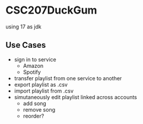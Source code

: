 # CSC207DuckGum

using 17 as jdk

## Use Cases
- sign in to service
  - Amazon
  - Spotify
- transfer playlist from one service to another
- export playlist as .csv
- import playlist from .csv
- simutaneously edit playlist linked across accounts
  - add song
  - remove song
  - reorder?